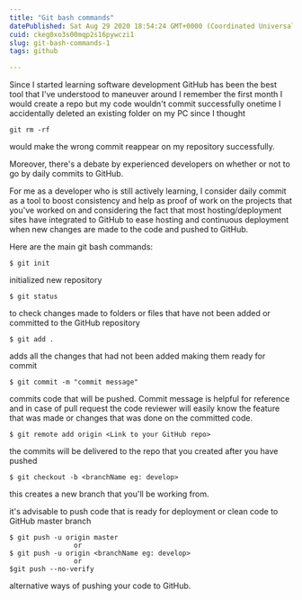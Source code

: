 ```yaml
---
title: "Git bash commands"
datePublished: Sat Aug 29 2020 18:54:24 GMT+0000 (Coordinated Universal Time)
cuid: ckeg0xo3s00mqp2s16pywczi1
slug: git-bash-commands-1
tags: github

---
```


Since I started learning software development GitHub has been the best tool that I've understood to maneuver around I remember the first month I would create a repo but my code wouldn't commit successfully onetime I accidentally deleted an existing folder on my PC since I thought 
```
git rm -rf 
``` 
would make the wrong commit reappear on my repository successfully. 

> 
Moreover, there's a debate by experienced developers on whether or not to go by daily commits to GitHub. 

For me as a developer who is still actively learning, I consider daily commit as a tool to boost consistency and help as proof of work on the projects that you've worked on and considering the fact that most hosting/deployment sites have integrated to GitHub to ease hosting and continuous deployment when new changes are made to the code and pushed to GitHub. 

Here are the main git bash commands:

``` 
$ git init 
``` 
initialized new repository

```
$ git status
``` 
to check changes made to folders or files that have not been added or committed to the GitHub repository

```
$ git add .
``` 
adds all the changes that had not been added making them ready for commit

```
$ git commit -m "commit message"
``` 
commits code that will be pushed. Commit message is helpful for reference and in case of pull request the code reviewer will easily know the feature that was made or changes that was done on the committed code.


```
$ git remote add origin <Link to your GitHub repo>
``` 
the commits will be delivered to the repo <Link to your GitHub repo> that you created after you have pushed


```
$ git checkout -b <branchName eg: develop>
```
this creates a new branch that you'll be working from.

> 
it's advisable to push code that is ready for deployment or clean code to GitHub master branch 

```
$ git push -u origin master
                or
$ git push -u origin <branchName eg: develop>
                or
$git push --no-verify

``` 
alternative ways of pushing your code to GitHub.


